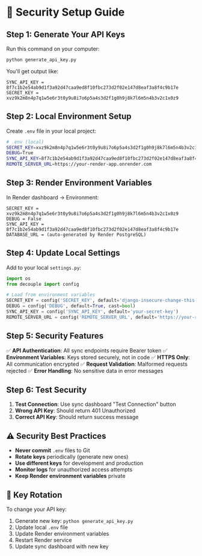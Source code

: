 # 🔐 Security Setup Guide

## Step 1: Generate Your API Keys

Run this command on your computer:
```bash
python generate_api_key.py
```

You'll get output like:
```
SYNC_API_KEY = 8f7c1b2e54ab9d1f3a92d47caa9ed8f10fbc273d2f02e147d8eaf3a8f4c9b17e
SECRET_KEY = xvz9k2m8n4p7q1w5e6r3t0y9u8i7o6p5a4s3d2f1g0h9j8k7l6m5n4b3v2c1x0z9
```

## Step 2: Local Environment Setup

Create `.env` file in your local project:
```bash
# .env (local)
SECRET_KEY=xvz9k2m8n4p7q1w5e6r3t0y9u8i7o6p5a4s3d2f1g0h9j8k7l6m5n4b3v2c1x0z9
DEBUG=True
SYNC_API_KEY=8f7c1b2e54ab9d1f3a92d47caa9ed8f10fbc273d2f02e147d8eaf3a8f4c9b17e
REMOTE_SERVER_URL=https://your-render-app.onrender.com
```

## Step 3: Render Environment Variables

In Render dashboard → Environment:
```
SECRET_KEY = xvz9k2m8n4p7q1w5e6r3t0y9u8i7o6p5a4s3d2f1g0h9j8k7l6m5n4b3v2c1x0z9
DEBUG = False
SYNC_API_KEY = 8f7c1b2e54ab9d1f3a92d47caa9ed8f10fbc273d2f02e147d8eaf3a8f4c9b17e
DATABASE_URL = (auto-generated by Render PostgreSQL)
```

## Step 4: Update Local Settings

Add to your local `settings.py`:
```python
import os
from decouple import config

# Load from environment variables
SECRET_KEY = config('SECRET_KEY', default='django-insecure-change-this')
DEBUG = config('DEBUG', default=True, cast=bool)
SYNC_API_KEY = config('SYNC_API_KEY', default='your-secret-key')
REMOTE_SERVER_URL = config('REMOTE_SERVER_URL', default='https://your-render-app.onrender.com')
```

## Step 5: Security Features

✅ **API Authentication**: All sync endpoints require Bearer token
✅ **Environment Variables**: Keys stored securely, not in code
✅ **HTTPS Only**: All communication encrypted
✅ **Request Validation**: Malformed requests rejected
✅ **Error Handling**: No sensitive data in error messages

## Step 6: Test Security

1. **Test Connection**: Use sync dashboard "Test Connection" button
2. **Wrong API Key**: Should return 401 Unauthorized
3. **Correct API Key**: Should return success message

## ⚠️ Security Best Practices

- **Never commit** `.env` files to Git
- **Rotate keys** periodically (generate new ones)
- **Use different keys** for development and production
- **Monitor logs** for unauthorized access attempts
- **Keep Render environment variables** private

## 🔄 Key Rotation

To change your API key:
1. Generate new key: `python generate_api_key.py`
2. Update local `.env` file
3. Update Render environment variables
4. Restart Render service
5. Update sync dashboard with new key
